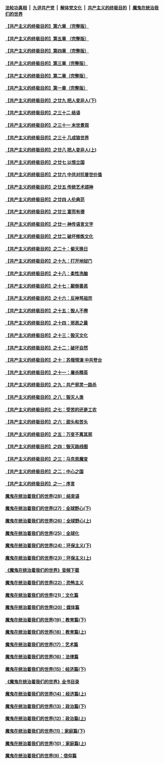####  [法轮功真相](../../../../basic/blob/master/README.md?t=03071126) &nbsp;|&nbsp; [九评共产党](../../../../9ping.md/blob/master/README.md?t=03071126) &nbsp;|&nbsp; [解体党文化](../../../../jtdwh.md/blob/master/README.md?t=03071126)  &nbsp;|&nbsp; [共产主义的终极目的](../../../../gczydzjmd.md/blob/master/README.md?t=03071126) &nbsp;|&nbsp; [魔鬼在统治我们的世界](../../../../mgztzwmdsj.md/blob/master/README.md?t=03071126) 

#### [【共产主义的终极目的】第六章 （完整版）](../pages/nsc422/n11428913.md?t=03071126) 

#### [【共产主义的终极目的】第五章 （完整版）](../pages/nsc422/n11428912.md?t=03071126) 

#### [【共产主义的终极目的】第四章 （完整版）](../pages/nsc422/n11428907.md?t=03071126) 

#### [【共产主义的终极目的】第三章（完整版）](../pages/nsc422/n11428848.md?t=03071126) 

#### [【共产主义的终极目的】第二章（完整版）](../pages/nsc422/n11428831.md?t=03071126) 

#### [【共产主义的终极目的】第一章（完整版）](../pages/nsc422/n11417651.md?t=03071126) 

#### [【共产主义的终极目的】之廿九 把人变非人(下)](../pages/nsc422/n11344140.md?t=03071126) 

#### [【共产主义的终极目的】之三十二 结语](../pages/nsc422/n11360535.md?t=03071126) 

#### [【共产主义的终极目的】之三十一 末世景观](../pages/nsc422/n11351129.md?t=03071126) 

#### [【共产主义的终极目的】之三十 几成狼世界](../pages/nsc422/n11348280.md?t=03071126) 

#### [【共产主义的终极目的】之廿八 把人变非人(上)](../pages/nsc422/n11340492.md?t=03071126) 

#### [【共产主义的终极目的】之廿七 以恨立国](../pages/nsc422/n11336944.md?t=03071126) 

#### [【共产主义的终极目的】之廿六 中共对抗普世价值](../pages/nsc422/n11324785.md?t=03071126) 

#### [【共产主义的终极目的】之廿五 传统艺术颂神](../pages/nsc422/n11296396.md?t=03071126) 

#### [【共产主义的终极目的】之廿四 人伦典范](../pages/nsc422/n11296397.md?t=03071126) 

#### [【共产主义的终极目的】之廿三 富而有德](../pages/nsc422/n11283598.md?t=03071126) 

#### [【共产主义的终极目的】之廿一 神传语言文字](../pages/nsc422/n11263265.md?t=03071126) 

#### [【共产主义的终极目的】之廿二 破坏修炼文化](../pages/nsc422/n11245728.md?t=03071126) 

#### [【共产主义的终极目的】之二十：偷天换日](../pages/nsc422/n11238846.md?t=03071126) 

#### [【共产主义的终极目的】之十九：打开地狱门](../pages/nsc422/n11206376.md?t=03071126) 

#### [【共产主义的终极目的】之十八：柔性洗脑](../pages/nsc422/n11199994.md?t=03071126) 

#### [【共产主义的终极目的】之十七：颠倒善恶](../pages/nsc422/n11179782.md?t=03071126) 

#### [【共产主义的终极目的】之十六：反神骂祖宗](../pages/nsc422/n11166798.md?t=03071126) 

#### [【共产主义的终极目的】之十五：毁人不倦](../pages/nsc422/n11166792.md?t=03071126) 

#### [【共产主义的终极目的】之十四：邪恶之最](../pages/nsc422/n11150249.md?t=03071126) 

#### [【共产主义的终极目的】之十三：毁灭文化](../pages/nsc422/n11135227.md?t=03071126) 

#### [【共产主义的终极目的】之十二：破坏自然](../pages/nsc422/n11135214.md?t=03071126) 

#### [【共产主义的终极目的】之十：苏俄预演 中共登台](../pages/nsc422/n11118424.md?t=03071126) 

#### [【共产主义的终极目的】之十一：屠杀精英](../pages/nsc422/n11118442.md?t=03071126) 

#### [【共产主义的终极目的】之九：共产邪灵一路杀](../pages/nsc422/n11114139.md?t=03071126) 

#### [【共产主义的终极目的】之八：毁灭人类](../pages/nsc422/n11108503.md?t=03071126) 

#### [【共产主义的终极目的】之七：受苦的还是工农](../pages/nsc422/n11101809.md?t=03071126) 

#### [【共产主义的终极目的】之六：甜头和苦头](../pages/nsc422/n11096971.md?t=03071126) 

#### [【共产主义的终极目的】之五：万变不离其邪](../pages/nsc422/n11091285.md?t=03071126) 

#### [【共产主义的终极目的】之四：毁灭路线图](../pages/nsc422/n11086284.md?t=03071126) 

#### [【共产主义的终极目的】之三：马克思魔变](../pages/nsc422/n11061941.md?t=03071126) 

#### [【共产主义的终极目的】之二：中心之国](../pages/nsc422/n11047728.md?t=03071126) 

#### [【共产主义的终极目的】之一：序言](../pages/nsc422/n11086077.md?t=03071126) 

#### [魔鬼在统治着我们的世界(28)：结束语](../pages/nsc422/n10936246.md?t=03071126) 

#### [魔鬼在统治着我们的世界(27)：全球野心(下)](../pages/nsc422/n10928319.md?t=03071126) 

#### [魔鬼在统治着我们的世界(26)：全球野心(上)](../pages/nsc422/n10900318.md?t=03071126) 

#### [魔鬼在统治着我们的世界(25)：全球化](../pages/nsc422/n10788205.md?t=03071126) 

#### [魔鬼在统治着我们的世界(24)：环保主义(下)](../pages/nsc422/n10695307.md?t=03071126) 

#### [魔鬼在统治着我们的世界(23)：环保主义(上)](../pages/nsc422/n10688613.md?t=03071126) 

#### [《魔鬼在统治着我们的世界》音频下载](../pages/nsc422/n10635553.md?t=03071126) 

#### [魔鬼在统治着我们的世界(22)：恐怖主义](../pages/nsc422/n10614727.md?t=03071126) 

#### [魔鬼在统治着我们的世界(21)：文化篇](../pages/nsc422/n10597706.md?t=03071126) 

#### [魔鬼在统治着我们的世界(20)：媒体篇](../pages/nsc422/n10586579.md?t=03071126) 

#### [魔鬼在统治着我们的世界(19)：教育篇(下)](../pages/nsc422/n10564808.md?t=03071126) 

#### [魔鬼在统治着我们的世界(18)：教育篇(上)](../pages/nsc422/n10526970.md?t=03071126) 

#### [魔鬼在统治着我们的世界(17)：艺术篇](../pages/nsc422/n10499093.md?t=03071126) 

#### [魔鬼在统治着我们的世界(16)：法律篇](../pages/nsc422/n10485969.md?t=03071126) 

#### [魔鬼在统治着我们的世界(15)：经济篇(下)](../pages/nsc422/n10469975.md?t=03071126) 

#### [《魔鬼在统治着我们的世界》全书目录](../pages/nsc422/n10464261.md?t=03071126) 

#### [魔鬼在统治着我们的世界(14)：经济篇(上)](../pages/nsc422/n10457370.md?t=03071126) 

#### [魔鬼在统治着我们的世界(13)：政治篇(下)](../pages/nsc422/n10448270.md?t=03071126) 

#### [魔鬼在统治着我们的世界(12)：政治篇(上)](../pages/nsc422/n10444576.md?t=03071126) 

#### [魔鬼在统治着我们的世界(11)：家庭篇(下)](../pages/nsc422/n10440961.md?t=03071126) 

#### [魔鬼在统治着我们的世界(10)：家庭篇(上)](../pages/nsc422/n10435448.md?t=03071126) 

#### [魔鬼在统治着我们的世界(9)：信仰篇](../pages/nsc422/n10432159.md?t=03071126) 

